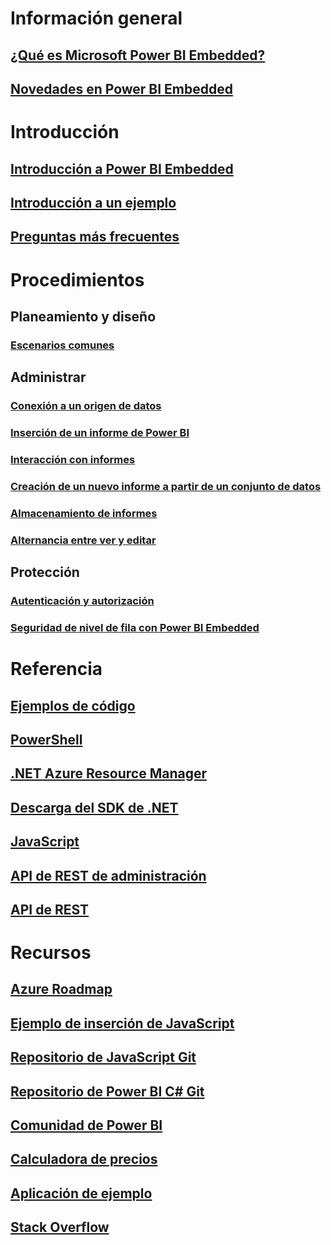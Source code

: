 # Información general
## [¿Qué es Microsoft Power BI Embedded?](power-bi-embedded-what-is-power-bi-embedded.md)
## [Novedades en Power BI Embedded](power-bi-embedded-whats-new.md)

# Introducción
## [Introducción a Power BI Embedded](power-bi-embedded-get-started.md)
## [Introducción a un ejemplo](power-bi-embedded-get-started-sample.md)
## [Preguntas más frecuentes](power-bi-embedded-faq.md)

# Procedimientos
## Planeamiento y diseño
### [Escenarios comunes](power-bi-embedded-scenarios.md)

## Administrar
### [Conexión a un origen de datos](power-bi-embedded-connect-datasource.md)
### [Inserción de un informe de Power BI](power-bi-embedded-embed-report.md)
### [Interacción con informes](power-bi-embedded-interact-with-reports.md)
### [Creación de un nuevo informe a partir de un conjunto de datos](power-bi-embedded-create-report-from-dataset.md)
### [Almacenamiento de informes](power-bi-embedded-save-reports.md)
### [Alternancia entre ver y editar](power-bi-embedded-toggle-mode.md)

## Protección
### [Autenticación y autorización](power-bi-embedded-app-token-flow.md)
### [Seguridad de nivel de fila con Power BI Embedded](power-bi-embedded-rls.md)

# Referencia
## [Ejemplos de código](https://azure.microsoft.com/en-us/resources/samples/?service=power-bi-embedded)
## [PowerShell](/powershell/module/azurerm.powerbiembedded)
## [.NET Azure Resource Manager](/dotnet/api/microsoft.azure.management.powerbiembedded)
## [Descarga del SDK de .NET](https://www.nuget.org/profiles/powerbi)
## [JavaScript](https://github.com/Microsoft/PowerBI-JavaScript/wiki)
## [API de REST de administración](/rest/api/powerbiembedded/)
## [API de REST](https://msdn.microsoft.com/library/azure/mt711507.aspx)


# Recursos
## [Azure Roadmap](https://azure.microsoft.com/roadmap/?category=intelligence-analytics)
## [Ejemplo de inserción de JavaScript](https://microsoft.github.io/PowerBI-JavaScript/demo/)
## [Repositorio de JavaScript Git](https://github.com/Microsoft/PowerBI-JavaScript)
## [Repositorio de Power BI C# Git](https://github.com/Microsoft/PowerBI-CSharp)
## [Comunidad de Power BI](http://community.powerbi.com/t5/Developer/bd-p/Developer)
## [Calculadora de precios](https://azure.microsoft.com/pricing/calculator/)
## [Aplicación de ejemplo](https://github.com/Azure-Samples/power-bi-embedded-integrate-report-into-web-app/)
## [Stack Overflow](http://stackoverflow.com/questions/tagged/powerbi)
